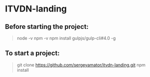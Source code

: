 # ITVDN-landing

## Before starting the project:

> node -v
> npm -v
> npm install gulpjs/gulp-cli#4.0 -g

## To start a project:

> git clone https://github.com/sergeyamator/itvdn-landing.git
> npm install